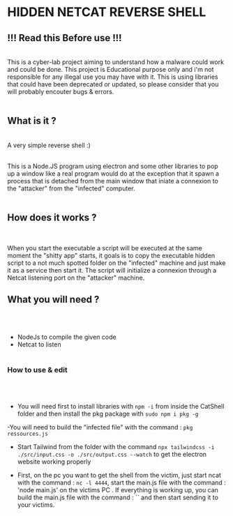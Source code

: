 # HIDDEN  NETCAT REVERSE SHELL

## !!! Read this Before use !!!
<br>
This is a cyber-lab project aiming to understand how a malware could work and could be done.
This project is Educational purpose only and i'm not responsible for any illegal use you may have with it. This is using libraries that could have been deprecated or updated, so please consider that you will probably encouter bugs & errors.
<br><br>

## What is it ?
<br>
A very simple reverse shell :)
<br><br>

This is a Node.JS program using electron and some other libraries to pop up a window like a real program would do at the exception that it spawn a process that is detached from the main window  that iniate a connexion to the "attacker" from the "infected" computer.
<br><br>

## How does it works ?
<br>

When you start the executable a script will be executed at the same moment the "shitty app" starts, it goals is to copy the executable hidden script to a not much spotted folder on the "infected" machine and just make it as a service then start it. The script will initialize a connexion through a Netcat listening port on the "attacker" machine. 

## What you will need ? 
<br><br>

- NodeJs to compile the given code
- Netcat to listen
<br><br>
### How to use & edit
<br><br>
- You will need first to install libraries with `npm -i` from inside the CatShell folder and then install the pkg package with `sudo npm i pkg -g`

-You will need to build the "infected file" with the command : `pkg ressources.js`

- Start Tailwind from the folder with the command `npx tailwindcss -i ./src/input.css -o ./src/output.css --watch` to get the electron website working properly

- First, on the pc you want to get the shell from the victim, just start ncat with the command : `nc -l 4444`, 
start the main.js file with the command : 'node main.js' on the victims PC . If everything is working up, you can build the main.js file with the command : `` and then start sending it to your victims.